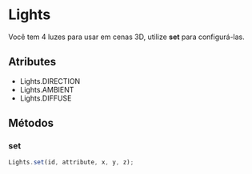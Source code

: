 # Lights

Você tem 4 luzes para usar em cenas 3D, utilize **set** para configurá-las.

## Atributes

- Lights.DIRECTION
- Lights.AMBIENT
- Lights.DIFFUSE

## Métodos

### set

```js
Lights.set(id, attribute, x, y, z);
```


